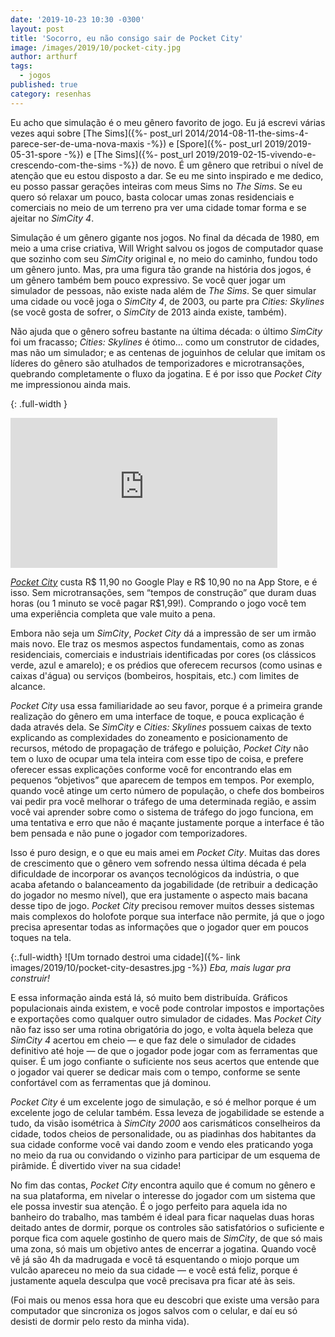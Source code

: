 ```yaml
---
date: '2019-10-23 10:30 -0300'
layout: post
title: 'Socorro, eu não consigo sair de Pocket City'
image: /images/2019/10/pocket-city.jpg
author: arthurf
tags:
  - jogos
published: true
category: resenhas
---
```


Eu acho que simulação é o meu gênero favorito de jogo. Eu já escrevi várias vezes aqui sobre [The Sims]({%- post_url 2014/2014-08-11-the-sims-4-parece-ser-de-uma-nova-maxis -%}) e [Spore]({%- post_url 2019/2019-05-31-spore -%}) e [The Sims]({%- post_url 2019/2019-02-15-vivendo-e-crescendo-com-the-sims -%}) de novo. É um gênero que retribui o nível de atenção que eu estou disposto a dar. Se eu me sinto inspirado e me dedico, eu posso passar gerações inteiras com meus Sims no _The Sims_. Se eu quero só relaxar um pouco, basta colocar umas zonas residenciais e comerciais no meio de um terreno pra ver uma cidade tomar forma e se ajeitar no _SimCity 4_.

Simulação é um gênero gigante nos jogos. No final da década de 1980, em meio a uma crise criativa, Will Wright salvou os jogos de computador quase que sozinho com seu _SimCity_ original e, no meio do caminho, fundou todo um gênero junto. Mas, pra uma figura tão grande na história dos jogos, é um gênero também bem pouco expressivo. Se você quer jogar um simulador de pessoas, não existe nada além de _The Sims_. Se quer simular uma cidade ou você joga o _SimCity 4_, de 2003, ou parte pra _Cities: Skylines_ (se você gosta de sofrer, o _SimCity_ de 2013 ainda existe, também).

Não ajuda que o gênero sofreu bastante na última década: o último _SimCity_ foi um fracasso; _Cities: Skylines_ é ótimo… como um construtor de cidades, mas não um simulador; e as centenas de joguinhos de celular que imitam os líderes do gênero são atulhados de temporizadores e microtransações, quebrando completamente o fluxo da jogatina. E é por isso que _Pocket City_ me impressionou ainda mais.

{: .full-width }
<iframe width="427" height="240" src="https://www.youtube-nocookie.com/embed/fEwT-u1qvzI" frameborder="0" allow="accelerometer; autoplay; encrypted-media; gyroscope; picture-in-picture" allowfullscreen></iframe>

[_Pocket City_](https://pocketcitygame.com) custa R$ 11,90 no Google Play e R$ 10,90 no na App Store, e é isso. Sem microtransações, sem “tempos de construção” que duram duas horas (ou 1 minuto se você pagar R$1,99!). Comprando o jogo você tem uma experiência completa que vale muito a pena.

Embora não seja um _SimCity_, _Pocket City_ dá a impressão de ser um irmão mais novo. Ele traz os mesmos aspectos fundamentais, como as zonas residenciais, comerciais e industriais identificadas por cores (os clássicos verde, azul e amarelo); e os prédios que oferecem recursos (como usinas e caixas d'água) ou serviços (bombeiros, hospitais, etc.) com limites de alcance.

_Pocket City_ usa essa familiaridade ao seu favor, porque é a primeira grande realização do gênero em uma interface de toque, e pouca explicação é dada através dela. Se _SimCity_ e _Cities: Skylines_ possuem caixas de texto explicando as complexidades do zoneamento e posicionamento de recursos, método de propagação de tráfego e poluição, _Pocket City_ não tem o luxo de ocupar uma tela inteira com esse tipo de coisa, e prefere oferecer essas explicações conforme você for encontrando elas em pequenos “objetivos” que aparecem de tempos em tempos. Por exemplo, quando você atinge um certo número de população, o chefe dos bombeiros vai pedir pra você melhorar o tráfego de uma determinada região, e assim você vai aprender sobre como o sistema de tráfego do jogo funciona, em uma tentativa e erro que não é maçante justamente porque a interface é tão bem pensada e não pune o jogador com temporizadores.

Isso é puro design, e o que eu mais amei em _Pocket City_. Muitas das dores de crescimento que o gênero vem sofrendo nessa última década é pela dificuldade de incorporar os avanços tecnológicos da indústria, o que acaba afetando o balanceamento da jogabilidade (de retribuir a dedicação do jogador no mesmo nível), que era justamente o aspecto mais bacana desse tipo de jogo. _Pocket City_ precisou remover muitos desses sistemas mais complexos do holofote porque sua interface não permite, já que o jogo precisa apresentar todas as informações que o jogador quer em poucos toques na tela.

{:.full-width}
![Um tornado destroi uma cidade]({%- link images/2019/10/pocket-city-desastres.jpg -%})
_Eba, mais lugar pra construir!_

E essa informação ainda está lá, só muito bem distribuída. Gráficos populacionais ainda existem, e você pode controlar impostos e importações e exportações como qualquer outro simulador de cidades. Mas _Pocket City_ não faz isso ser uma rotina obrigatória do jogo, e volta àquela beleza que _SimCity 4_ acertou em cheio — e que faz dele o simulador de cidades definitivo até hoje — de que o jogador pode jogar com as ferramentas que quiser. É um jogo confiante o suficiente nos seus acertos que entende que o jogador vai querer se dedicar mais com o tempo, conforme se sente confortável com as ferramentas que já dominou.

_Pocket City_ é um excelente jogo de simulação, e só é melhor porque é um excelente jogo de celular também. Essa leveza de jogabilidade se estende a tudo, da visão isométrica à _SimCity 2000_ aos carismáticos conselheiros da cidade, todos cheios de personalidade, ou as piadinhas dos habitantes da sua cidade conforme você vai dando zoom e vendo eles praticando yoga no meio da rua ou convidando o vizinho para participar de um esquema de pirâmide. É divertido viver na sua cidade!

No fim das contas, _Pocket City_ encontra aquilo que é comum no gênero e na sua plataforma, em nivelar o interesse do jogador com um sistema que ele possa investir sua atenção. É o jogo perfeito para aquela ida no banheiro do trabalho, mas também é ideal para ficar naquelas duas horas deitado antes de dormir, porque os controles são satisfatórios o suficiente e porque fica com aquele gostinho de quero mais de _SimCity_, de que só mais uma zona, só mais um objetivo antes de encerrar a jogatina. Quando você vê já são 4h da madrugada e você tá esquentando o miojo porque um vulcão apareceu no meio da sua cidade — e você está feliz, porque é justamente aquela desculpa que você precisava pra ficar até às seis.

(Foi mais ou menos essa hora que eu descobri que existe uma versão para computador que sincroniza os jogos salvos com o celular, e daí eu só desisti de dormir pelo resto da minha vida).
